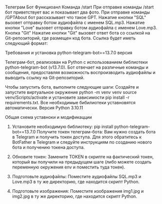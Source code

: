 Телеграм Бот
Функциоанл
Команда /start
При отправке команды /start бот приветствует вас и показывает два фото.
При отправке команды /GPTAbout бот рассказывает что такое GPT.
Нажатие кнопки "SQL" вызовет отправку ботом аудиофайла с именем SQL.mp3.
Нажатие кнопки "Love" вызовет отправку ботом аудиофайла с именем Love.mp3.
Кнопка "Git"
Нажатие кнопки "Git" вызовет ответ бота со ссылкой на Git-репозиторий, где размещен код бота. Ссылка будет иметь следующий формат:

Требования и установка
python-telegram-bot==13.7.0 версия

Телеграм-бот, реализован на Python с использованием библиотеки python-telegram-bot (v13.7.0). Бот отвечает на различные команды и сообщения, предоставляя возможность воспроизводить аудиофайлы и выводить ссылку на Git-репозиторий.

Чтобы запустить бота, выполните следующие шаги:
Создайте и запустите виртуальное окружение
python -m venv venv
source venv/Scripts/activate 
и установите зависимости pip install -r requirements.txt.
Все  необходимые бибилиотеки уставновятся автоматически.
Версия Python 3.10.11


Общая схема уставноки и модификацции

1. Установите необходимую библиотеку: pip install python-telegram-bot==13.7.0
Получите токен телеграм-бота: Вам нужно создать бота в Telegram и получить токен доступа. Для этого обратитесь к BotFather в Telegram и следуйте инструкциям по созданию нового бота и получению токена доступа.

2. Обновите токен: Замените TOKEN в скрипте на фактический токен, который вы получили на предыдущем шаге (либо можете создать переменную окружения env и поместить туда токен).

3. Подготовьте аудиофайлы: Поместите аудиофайлы SQL.mp3 и Love.mp3 в ту же директорию, где находится скрипт Python.

4. Подготовьте изображения: Поместите изображения img1.jpg и img2.jpg в ту же директорию, где находится скрипт Python.



